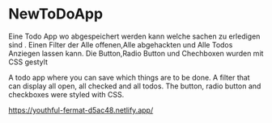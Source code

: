 # NewToDoApp


Eine Todo App wo abgespeichert werden kann welche sachen zu erledigen sind .
Einen Filter der Alle offenen,Alle abgehackten und Alle Todos Anziegen lassen kann.
Die Button,Radio Button und Chechboxen wurden mit CSS gestylt 


A todo app where you can save which things are to be done.
A filter that can display all open, all checked and all todos.
The button, radio button and checkboxes were styled with CSS. 

https://youthful-fermat-d5ac48.netlify.app/

